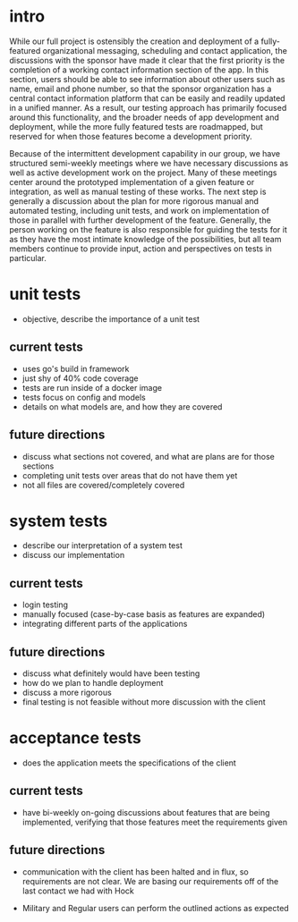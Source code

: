 # intro
 While our full project is ostensibly the creation and deployment of a fully-featured organizational messaging, scheduling and contact application, the discussions with the sponsor have made it clear that the first priority is the completion of a working contact information section of the app. In this section, users should be able to see information about other users such as name, email and phone number, so that the sponsor organization has a central contact information platform that can be easily and readily updated in a unified manner. As a result, our testing approach has primarily focused around this functionality, and the broader needs of app development and deployment, while the more fully featured tests are roadmapped, but reserved for when those features become a development priority.

 Because of the intermittent development capability in our group, we have structured semi-weekly meetings where we have necessary discussions as well as active development work on the project. Many of these meetings center around the prototyped implementation of a given feature or integration, as well as manual testing of these works. The next step is generally a discussion about the plan for more rigorous manual and automated testing, including unit tests, and work on implementation of those in parallel with further development of the feature. Generally, the person working on the feature is also responsible for guiding the tests for it as they have the most intimate knowledge of the possibilities, but all team members continue to provide input, action and perspectives on tests in particular.

# unit tests

- objective, describe the importance of a unit test

## current tests

- uses go's build in framework
- just shy of 40% code coverage
- tests are run inside of a docker image
- tests focus on config and models
- details on what models are, and how they are covered

## future directions

- discuss what sections not covered, and what are plans are for those sections
- completing unit tests over areas that do not have them yet
- not all files are covered/completely covered

# system tests

- describe our interpretation of a system test
- discuss our implementation

## current tests

- login testing
- manually focused (case-by-case basis as features are expanded)
- integrating different parts of the applications

## future directions

- discuss what definitely would have been testing
- how do we plan to handle deployment
- discuss a more rigorous
- final testing is not feasible without more discussion with the client

# acceptance tests

- does the application meets the specifications of the client

## current tests

- have bi-weekly on-going discussions about features that are being implemented, verifying that those features meet the requirements given

## future directions

- communication with the client has been halted and in flux, so requirements are not clear. We are basing our requirements off of the last contact we had with Hock

- Military and Regular users can perform the outlined actions as expected

